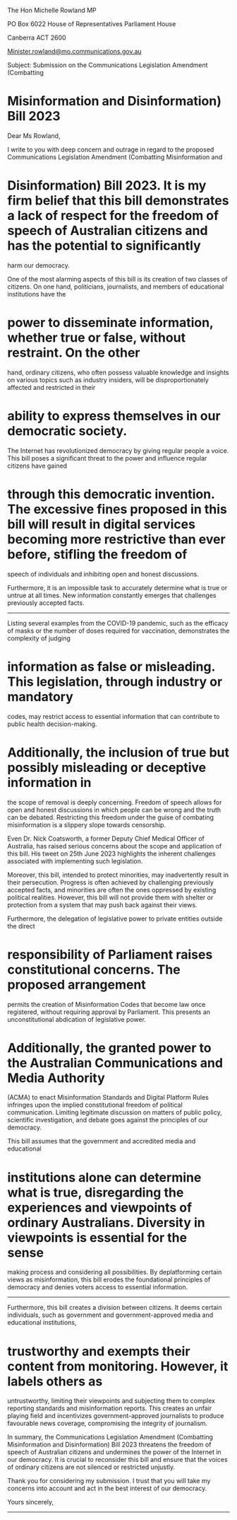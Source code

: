 The Hon Michelle Rowland MP

PO Box 6022
House of Representatives
Parliament House

Canberra ACT 2600

[Minister.rowland@mo.communications.gov.au](mailto:Minister.rowland@mo.communications.gov.au)

Subject: Submission on the Communications Legislation Amendment (Combatting
# Misinformation and Disinformation) Bill 2023

Dear Ms Rowland,

I write to you with deep concern and outrage in regard to the proposed
Communications Legislation Amendment (Combatting Misinformation and
# Disinformation) Bill 2023. It is my firm belief that this bill demonstrates a lack of respect for the freedom of speech of Australian citizens and has the potential to significantly
harm our democracy.

One of the most alarming aspects of this bill is its creation of two classes of citizens. On
one hand, politicians, journalists, and members of educational institutions have the
# power to disseminate information, whether true or false, without restraint. On the other
hand, ordinary citizens, who often possess valuable knowledge and insights on various
topics such as industry insiders, will be disproportionately affected and restricted in their
# ability to express themselves in our democratic society.

The Internet has revolutionized democracy by giving regular people a voice. This bill
poses a significant threat to the power and influence regular citizens have gained
# through this democratic invention. The excessive fines proposed in this bill will result in digital services becoming more restrictive than ever before, stifling the freedom of
speech of individuals and inhibiting open and honest discussions.

Furthermore, it is an impossible task to accurately determine what is true or untrue at all
times. New information constantly emerges that challenges previously accepted facts.


-----

Listing several examples from the COVID-19 pandemic, such as the efficacy of masks or
the number of doses required for vaccination, demonstrates the complexity of judging
# information as false or misleading. This legislation, through industry or mandatory
codes, may restrict access to essential information that can contribute to public health
decision-making.

# Additionally, the inclusion of true but possibly misleading or deceptive information in
the scope of removal is deeply concerning. Freedom of speech allows for open and
honest discussions in which people can be wrong and the truth can be debated.
Restricting this freedom under the guise of combating misinformation is a slippery slope
towards censorship.

Even Dr. Nick Coatsworth, a former Deputy Chief Medical Officer of Australia, has raised
serious concerns about the scope and application of this bill. His tweet on 25th June
2023 highlights the inherent challenges associated with implementing such legislation.

Moreover, this bill, intended to protect minorities, may inadvertently result in their
persecution. Progress is often achieved by challenging previously accepted facts, and
minorities are often the ones oppressed by existing political realities. However, this bill
will not provide them with shelter or protection from a system that may push back
against their views.

Furthermore, the delegation of legislative power to private entities outside the direct
# responsibility of Parliament raises constitutional concerns. The proposed arrangement
permits the creation of Misinformation Codes that become law once registered, without
requiring approval by Parliament. This presents an unconstitutional abdication of
legislative power.

# Additionally, the granted power to the Australian Communications and Media Authority
(ACMA) to enact Misinformation Standards and Digital Platform Rules infringes upon
the implied constitutional freedom of political communication. Limiting legitimate
discussion on matters of public policy, scientific investigation, and debate goes against
the principles of our democracy.

This bill assumes that the government and accredited media and educational
# institutions alone can determine what is true, disregarding the experiences and viewpoints of ordinary Australians. Diversity in viewpoints is essential for the sense­
making process and considering all possibilities. By deplatforming certain views as
misinformation, this bill erodes the foundational principles of democracy and denies
voters access to essential information.


-----

Furthermore, this bill creates a division between citizens. It deems certain individuals,
such as government and government-approved media and educational institutions,
# trustworthy and exempts their content from monitoring. However, it labels others as
untrustworthy, limiting their viewpoints and subjecting them to complex reporting
standards and misinformation reports. This creates an unfair playing field and
incentivizes government-approved journalists to produce favourable news coverage,
compromising the integrity of journalism.

In summary, the Communications Legislation Amendment (Combatting Misinformation
and Disinformation) Bill 2023 threatens the freedom of speech of Australian citizens and
undermines the power of the Internet in our democracy. It is crucial to reconsider this
bill and ensure that the voices of ordinary citizens are not silenced or restricted unjustly.

Thank you for considering my submission. I trust that you will take my concerns into
account and act in the best interest of our democracy.

Yours sincerely,


-----

